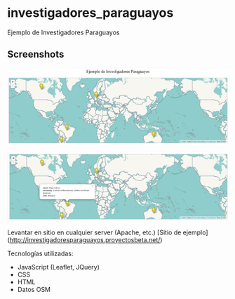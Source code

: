 # investigadores_paraguayos
Ejemplo de Investigadores Paraguayos

## Screenshots

![Screenshot](screenshots/landing.png)

![Screenshot](screenshots/researcher_info.png)

Levantar en sitio en cualquier server (Apache, etc.)
[Sitio de ejemplo] (http://investigadoresparaguayos.proyectosbeta.net/)

Tecnologías utilizadas:
- JavaScript (Leaflet, JQuery)
- CSS
- HTML
- Datos OSM
